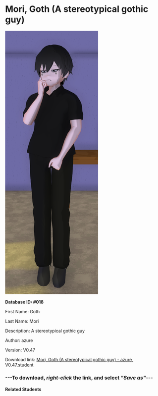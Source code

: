 # Mori, Goth (A stereotypical gothic guy)

<img src="Files/Mori, Goth (A stereotypical gothic guy).png" title="Mori, Goth (A stereotypical gothic guy) - azure, V0.47">

**Database ID: #018**

First Name: Goth

Last Name: Mori

Description: A stereotypical gothic guy

Author: azure

Version: V0.47

Download link: <a href="https://raw.githubusercontent.com/Arbiter1223/Daigaku-Gurashi-Custom-Students/master/Students/Files/Mori%2C%20Goth%20(A%20stereotypical%20gothic%20guy)%20-%20azure%2C%20V0.47.student">Mori, Goth (A stereotypical gothic guy) - azure, V0.47.student</a>

### ---**To download, _right-click_ the link, and select _"Save as"_**---

#### Related Students

